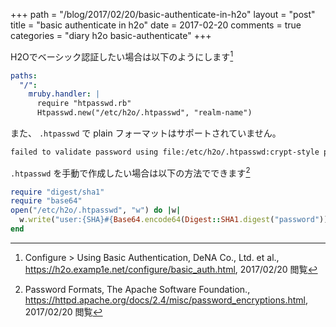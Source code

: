 +++
path = "/blog/2017/02/20/basic-authenticate-in-h2o"
layout = "post"
title = "basic authenticate in h2o"
date = 2017-02-20
comments = true
categories = "diary h2o basic-authenticate"
+++

H2Oでベーシック認証したい場合は以下のようにします[^h2odoc]

```yaml
paths:
  "/":
    mruby.handler: |
      require "htpasswd.rb"
      Htpasswd.new("/etc/h2o/.htpasswd", "realm-name")
```

また、 `.htpasswd` で plain フォーマットはサポートされていません。

```bash
failed to validate password using file:/etc/h2o/.htpasswd:crypt-style password hash is not supported
```

`.htpasswd` を手動で作成したい場合は以下の方法でできます[^apachdoc]

```ruby
require "digest/sha1"
require "base64"
open("/etc/h2o/.htpasswd", "w") do |w|
  w.write("user:{SHA}#{Base64.encode64(Digest::SHA1.digest("password"))}")
end
```

[^h2odoc]: Configure > Using Basic Authentication, DeNA Co., Ltd. et al., https://h2o.examp1e.net/configure/basic_auth.html, 2017/02/20 閲覧
[^apachdoc]: Password Formats, The Apache Software Foundation., https://httpd.apache.org/docs/2.4/misc/password_encryptions.html, 2017/02/20 閲覧
